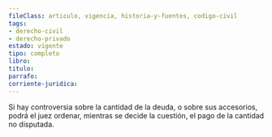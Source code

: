 ```yaml
---
fileClass: articulo, vigencia, historia-y-fuentes, codigo-civil
tags:
- derecho-civil
- derecho-privado
estado: vigente
tipo: completo
libro:
titulo:
parrafo:
corriente-juridica:
---
```

Si hay controversia sobre la cantidad de la deuda, o sobre sus accesorios, podrá el juez ordenar, mientras se decide la cuestión, el pago de la cantidad no disputada.